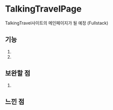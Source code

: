 # TalkingTravelPage
TalkingTravel사이트의 메인페이지가 될 예정 (Fullstack)

## 기능
1. 
2. 

## 보완할 점
1. 

## 느낀 점
